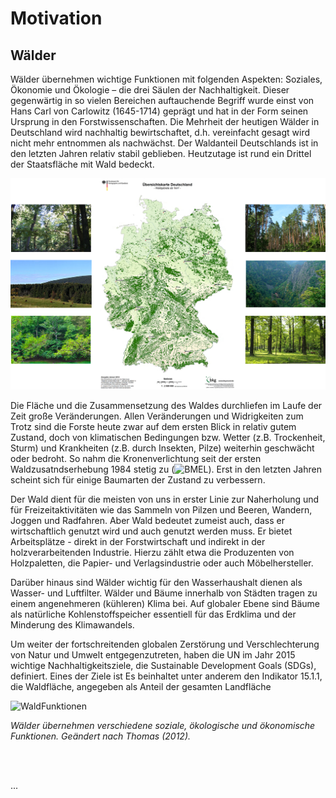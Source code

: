 # Motivation
## Wälder

Wälder übernehmen wichtige Funktionen mit folgenden Aspekten: Soziales, Ökonomie und Ökologie – die drei Säulen der Nachhaltigkeit. Dieser gegenwärtig in so vielen Bereichen auftauchende Begriff wurde einst von Hans Carl von Carlowitz (1645-1714) geprägt und hat in der Form seinen Ursprung in den Forstwissenschaften. Die Mehrheit der heutigen Wälder in Deutschland wird nachhaltig bewirtschaftet, d.h. vereinfacht gesagt wird nicht mehr entnommen als nachwächst. Der Waldanteil Deutschlands ist in den letzten Jahren relativ stabil geblieben. Heutzutage ist rund ein Drittel der Staatsfläche mit Wald bedeckt. 

![WaldDE](/pages/09.Geovisualisierung/WaldDE_2.png)

Die Fläche und die Zusammensetzung des Waldes durchliefen im Laufe der Zeit große Veränderungen. Allen Veränderungen und Widrigkeiten zum Trotz sind die Forste heute zwar auf dem ersten Blick in relativ gutem Zustand, doch von klimatischen Bedingungen bzw. Wetter (z.B. Trockenheit, Sturm) und Krankheiten (z.B. durch Insekten, Pilze) weiterhin geschwächt oder bedroht. So nahm die Kronenverlichtung seit der ersten Waldzusatndserhebung 1984 stetig zu (![BMEL](https://www.bmel.de/DE/Wald-Fischerei/Waelder/_texte/Waldzustandserhebung.html;jsessionid=896C5292B415D5BB7E51393BCBA8053C.2_cid385#doc3617160bodyText1)). Erst in den letzten Jahren scheint sich für einige Baumarten der Zustand zu verbessern.

Der Wald dient für die meisten von uns in erster Linie zur Naherholung und für Freizeitaktivitäten wie das Sammeln von Pilzen und Beeren, Wandern, Joggen und Radfahren. Aber Wald bedeutet zumeist auch, dass er wirtschaftlich genutzt wird und auch genutzt werden muss. Er bietet Arbeitsplätze  - direkt in der Forstwirtschaft und indirekt in der holzverarbeitenden Industrie. Hierzu zählt etwa die Produzenten von Holzpaletten, die Papier- und Verlagsindustrie oder auch Möbelhersteller.

Darüber hinaus sind Wälder wichtig für den Wasserhaushalt dienen als Wasser- und Luftfilter. Wälder und Bäume innerhalb von Städten tragen zu einem angenehmeren (kühleren) Klima bei. Auf globaler Ebene sind Bäume als natürliche Kohlenstoffspeicher essentiell für das Erdklima und der Minderung des Klimawandels.

Um weiter der fortschreitenden globalen Zerstörung und Verschlechterung von Natur und Umwelt entgegenzutreten, haben die UN im Jahr 2015 wichtige Nachhaltigkeitsziele, die Sustainable Development Goals (SDGs), definiert. Eines der Ziele ist Es beinhaltet unter anderem den Indikator 15.1.1, die Waldfläche, angegeben als Anteil der gesamten Landfläche

![WaldFunktionen](/pages/09.Geovisualisierung/Funktionen_Wälder.png)

*Wälder übernehmen verschiedene soziale, ökologische und ökonomische Funktionen. Geändert nach Thomas (2012).*

 <br><br>

...
